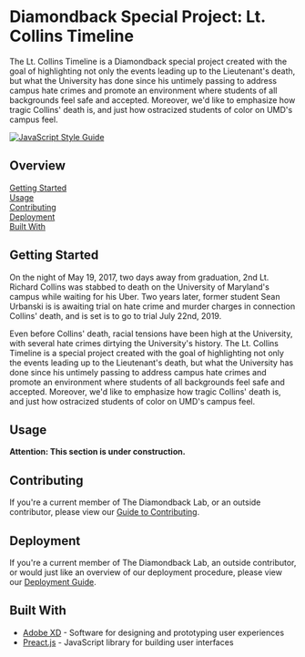 # Diamondback Special Project: Lt. Collins Timeline

The Lt. Collins Timeline is a Diamondback special project created with the goal of highlighting not only the events leading up to the Lieutenant's death, but what the University has done since his untimely passing to address campus hate crimes and promote an environment where students of all backgrounds feel safe and accepted. Moreover, we'd like to emphasize how tragic Collins' death is, and just how ostracized students of color on UMD's campus feel.

[![JavaScript Style Guide](https://img.shields.io/badge/code_style-standard-brightgreen.svg)](https://standardjs.com)

## Overview

[Getting Started](#getting-started)  
[Usage](#usage)  
[Contributing](#contributing)  
[Deployment](#deployment)  
[Built With](#built-with)

## Getting Started

On the night of May 19, 2017, two days away from graduation, 2nd Lt. Richard Collins was stabbed to death on the University of Maryland's campus while waiting for his Uber. Two years later, former student Sean Urbanski is is awaiting trial on hate crime and murder charges in connection Collins' death, and is set is to go to trial July 22nd, 2019. 

Even before Collins' death, racial tensions have been high at the University, with several hate crimes dirtying the University's history. The Lt. Collins Timeline is a special project created with the goal of highlighting not only the events leading up to the Lieutenant's death, but what the University has done since his untimely passing to address campus hate crimes and promote an environment where students of all backgrounds feel safe and accepted. Moreover, we'd like to emphasize how tragic Collins' death is, and just how ostracized students of color on UMD's campus feel.

## Usage

**Attention: This section is under construction.**

## Contributing

If you're a current member of The Diamondback Lab, or an outside contributor, please view
our [Guide to Contributing](CONTRIBUTING).

## Deployment

If you're a current member of The Diamondback Lab, an outside contributor, or would just like an overview of
our deployment procedure, please view our [Deployment Guide](DEPLOYMENT.md).

## Built With

- [Adobe XD](https://www.adobe.com/products/xd.html) - Software for designing and prototyping user experiences
- [Preact.js](https://preactjs.com/) - JavaScript library for building user interfaces
